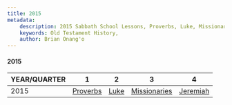 ```yaml
---
title: 2015
metadata:
    description: 2015 Sabbath School Lessons, Proverbs, Luke, Missionaries, Jeremiah
    keywords: Old Testament History,
    author: Brian Onang'o
---
```


#### 2015

YEAR/QUARTER |   1  | 2| 3| 4
-------------|------------|---|--|---
2015   |  [Proverbs](/2011-2020/2015/quarter1) | [Luke](/2011-2020/2015/quarter2) | [Missionaries](/2011-2020/2015/quarter3) | [Jeremiah](/2011-2020/2015/quarter4) |
 